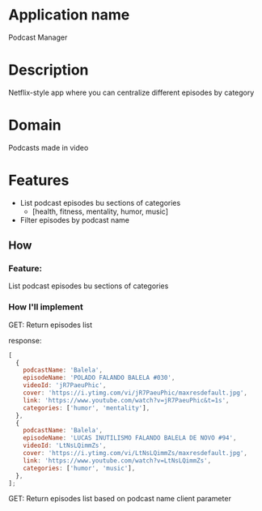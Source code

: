 # Application name

Podcast Manager

# Description

Netflix-style app where you can centralize different episodes by category

# Domain

Podcasts made in video

# Features

- List podcast episodes bu sections of categories
  - [health, fitness, mentality, humor, music]
- Filter episodes by podcast name

## How

### Feature:

List podcast episodes bu sections of categories

### How I'll implement

GET: Return episodes list

response:

```js
[
  {
    podcastName: 'Balela',
    episodeName: 'POLADO FALANDO BALELA #030',
    videoId: 'jR7PaeuPhic',
    cover: 'https://i.ytimg.com/vi/jR7PaeuPhic/maxresdefault.jpg',
    link: 'https://www.youtube.com/watch?v=jR7PaeuPhic&t=1s',
    categories: ['humor', 'mentality'],
  },
  {
    podcastName: 'Balela',
    episodeName: 'LUCAS INUTILISMO FALANDO BALELA DE NOVO #94',
    videoId: 'LtNsLQimmZs',
    cover: 'https://i.ytimg.com/vi/LtNsLQimmZs/maxresdefault.jpg',
    link: 'https://www.youtube.com/watch?v=LtNsLQimmZs',
    categories: ['humor', 'music'],
  },
];
```

GET: Return episodes list based on podcast name client parameter
